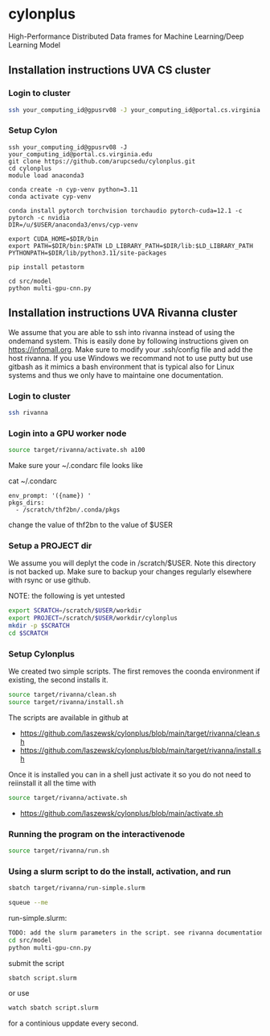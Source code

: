 # cylonplus
High-Performance Distributed Data frames for Machine Learning/Deep Learning Model

## Installation instructions UVA CS cluster

### Login to cluster

```bash
ssh your_computing_id@gpusrv08 -J your_computing_id@portal.cs.virginia.edu
```

### Setup Cylon

```
ssh your_computing_id@gpusrv08 -J your_computing_id@portal.cs.virginia.edu
git clone https://github.com/arupcsedu/cylonplus.git
cd cylonplus
module load anaconda3

conda create -n cyp-venv python=3.11
conda activate cyp-venv

conda install pytorch torchvision torchaudio pytorch-cuda=12.1 -c pytorch -c nvidia
DIR=/u/$USER/anaconda3/envs/cyp-venv 

export CUDA_HOME=$DIR/bin
export PATH=$DIR/bin:$PATH LD_LIBRARY_PATH=$DIR/lib:$LD_LIBRARY_PATH PYTHONPATH=$DIR/lib/python3.11/site-packages 

pip install petastorm

cd src/model
python multi-gpu-cnn.py

```


## Installation instructions UVA Rivanna cluster

We assume that you are able to ssh into rivanna instead of using the ondemand system. This is easily done by following instructions given on <https://infomall.org>. Make sure to modify your .ssh/config file and add the host rivanna.
If you use Windows we recommand not to use putty but use gitbash as it mimics a bash environment that is typical also for Linux systems and thus we only have to maintaine one documentation.

### Login to cluster

```bash
ssh rivanna
```

### Login into a GPU worker node

```bash
source target/rivanna/activate.sh a100
```

Make sure your ~/.condarc file looks like

 cat ~/.condarc

```
env_prompt: '({name}) '
pkgs_dirs:
  - /scratch/thf2bn/.conda/pkgs
```

change the value of thf2bn to the value of $USER

### Setup a PROJECT dir

We assume you will deplyt the code in /scratch/$USER. Note this directory is not backed up. Make sure to backup your changes regularly elsewhere with rsync or use github.

NOTE: the following is yet untested

```bash
export SCRATCH=/scratch/$USER/workdir
export PROJECT=/scratch/$USER/workdir/cylonplus
mkdir -p $SCRATCH
cd $SCRATCH
```

### Setup Cylonplus

We created two simple scripts. The first removes the coonda environment if existing, the second installs it.

```bash
source target/rivanna/clean.sh
source target/rivanna/install.sh
```

The scripts are available in github at 

* <https://github.com/laszewsk/cylonplus/blob/main/target/rivanna/clean.sh>
* <https://github.com/laszewsk/cylonplus/blob/main/target/rivanna/install.sh>

Once it is installed you can in a shell just activate it so you do not need to reiinstall it all the time with

```bash
source target/rivanna/activate.sh
```

* <https://github.com/laszewsk/cylonplus/blob/main/activate.sh>

### Running the program on the interactivenode

```bash
source target/rivanna/run.sh
```


### Using a slurm script to do the install, activation, and run


```bash
sbatch target/rivanna/run-simple.slurm
```

```bash
squeue --me
```

run-simple.slurm:

```bash
TODO: add the slurm parameters in the script. see rivanna documentation
cd src/model
python multi-gpu-cnn.py
```

submit the script

```bash
sbatch script.slurm
```

or use 

```bash
watch sbatch script.slurm
```

for a continious uppdate every second.